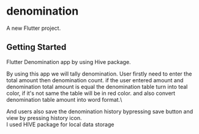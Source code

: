 # denomination

A new Flutter project.

## Getting Started
Flutter Denomination app by using Hive package.

By using this app we will tally denomination. User firstly need to enter the total amount then denomination count. if the user entered amount and denomination total amount is equal the denomination table turn into teal color, if it's not same the table will be in red color. and also convert denomination table amount into word format.\

And users also save the denomination history bypressing save button and view by pressing history icon.\
I used HIVE package for local data storage